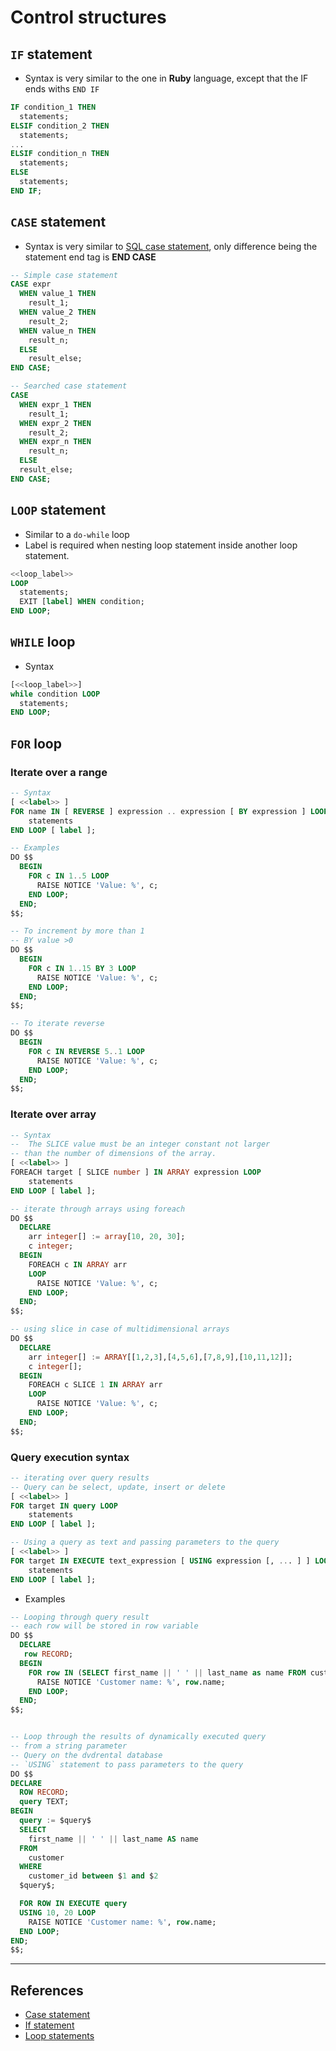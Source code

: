 # Control structures

## `IF` statement

* Syntax is very similar to the one in **Ruby** language, except that the IF ends withs `END IF`

```SQL
IF condition_1 THEN
  statements;
ELSIF condition_2 THEN
  statements;
...
ELSIF condition_n THEN
  statements;
ELSE
  statements;
END IF;
```

## `CASE` statement

* Syntax is very similar to [SQL case statement](../18_conditional_expressions_and_operators.md), only difference being the statement end tag is **END CASE**

```SQL
-- Simple case statement
CASE expr
  WHEN value_1 THEN
    result_1;
  WHEN value_2 THEN
    result_2;
  WHEN value_n THEN
    result_n;
  ELSE
    result_else;
END CASE;

-- Searched case statement
CASE
  WHEN expr_1 THEN
    result_1;
  WHEN expr_2 THEN
    result_2;
  WHEN expr_n THEN
    result_n;
  ELSE
  result_else;
END CASE;
```

## `LOOP` statement

* Similar to a `do-while` loop
* Label is required when nesting loop statement inside another loop statement.

```sql
<<loop_label>>
LOOP
  statements;
  EXIT [label] WHEN condition;
END LOOP;
```

## `WHILE` loop

* Syntax

```SQL
[<<loop_label>>]
while condition LOOP
  statements;
END LOOP;
```

## `FOR` loop

### Iterate over a range

```Sql
-- Syntax
[ <<label>> ]
FOR name IN [ REVERSE ] expression .. expression [ BY expression ] LOOP
    statements
END LOOP [ label ];

-- Examples
DO $$
  BEGIN
    FOR c IN 1..5 LOOP
      RAISE NOTICE 'Value: %', c;
    END LOOP;
  END;
$$;

-- To increment by more than 1
-- BY value >0
DO $$
  BEGIN
    FOR c IN 1..15 BY 3 LOOP
      RAISE NOTICE 'Value: %', c;
    END LOOP;
  END;
$$;

-- To iterate reverse
DO $$
  BEGIN
    FOR c IN REVERSE 5..1 LOOP
      RAISE NOTICE 'Value: %', c;
    END LOOP;
  END;
$$;
```

### Iterate over array

```Sql
-- Syntax
--  The SLICE value must be an integer constant not larger
-- than the number of dimensions of the array.
[ <<label>> ]
FOREACH target [ SLICE number ] IN ARRAY expression LOOP
    statements
END LOOP [ label ];

-- iterate through arrays using foreach
DO $$
  DECLARE
    arr integer[] := array[10, 20, 30];
    c integer;
  BEGIN
    FOREACH c IN ARRAY arr
    LOOP
      RAISE NOTICE 'Value: %', c;
    END LOOP;
  END;
$$;

-- using slice in case of multidimensional arrays
DO $$
  DECLARE
    arr integer[] := ARRAY[[1,2,3],[4,5,6],[7,8,9],[10,11,12]];
    c integer[];
  BEGIN
    FOREACH c SLICE 1 IN ARRAY arr
    LOOP
      RAISE NOTICE 'Value: %', c;
    END LOOP;
  END;
$$;
```

### Query execution syntax

```Sql
-- iterating over query results
-- Query can be select, update, insert or delete
[ <<label>> ]
FOR target IN query LOOP
    statements
END LOOP [ label ];

-- Using a query as text and passing parameters to the query
[ <<label>> ]
FOR target IN EXECUTE text_expression [ USING expression [, ... ] ] LOOP
    statements
END LOOP [ label ];
```

* Examples

```SQL
-- Looping through query result
-- each row will be stored in row variable
DO $$
  DECLARE
   row RECORD;
  BEGIN
    FOR row IN (SELECT first_name || ' ' || last_name as name FROM customer where customer_id >=10 and customer_id <= 50) LOOP
      RAISE NOTICE 'Customer name: %', row.name;
    END LOOP;
  END;
$$;


-- Loop through the results of dynamically executed query
-- from a string parameter
-- Query on the dvdrental database
-- `USING` statement to pass parameters to the query
DO $$
DECLARE
  ROW RECORD;
  query TEXT;
BEGIN
  query := $query$
  SELECT
    first_name || ' ' || last_name AS name
  FROM
    customer
  WHERE
    customer_id between $1 and $2
  $query$;

  FOR ROW IN EXECUTE query
  USING 10, 20 LOOP
    RAISE NOTICE 'Customer name: %', row.name;
  END LOOP;
END;
$$;
```

---

## References

* [Case statement](https://www.postgresqltutorial.com/plpgsql-case-statement/)
* [If statement](https://www.postgresqltutorial.com/plpgsql-if-else-statements/)
* [Loop statements](https://www.postgresqltutorial.com/plpgsql-loop-statements/)
